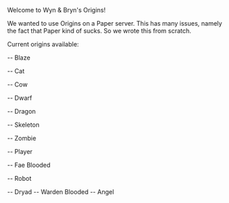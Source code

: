 Welcome to Wyn & Bryn's Origins!

We wanted to use Origins on a Paper server. This has many issues, namely the fact that Paper kind of sucks.
So we wrote this from scratch.

Current origins available:

-- Blaze

-- Cat

-- Cow

-- Dwarf

-- Dragon

-- Skeleton

-- Zombie

-- Player

-- Fae Blooded

-- Robot

-- Dryad
-- Warden Blooded
-- Angel
